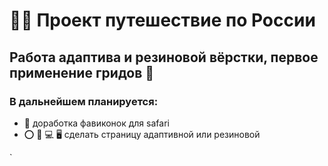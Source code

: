 # 🔴🔵 Проект путешествие по России 

## Работа адаптива и резиновой вёрстки, первое применение гридов 🥅

### В дальнейшем планируется:
*  🧭  доработка фавиконок для safari 
* ⭕️ 📱  💻  🖥️ сделать страницу адаптивной или резиновой

<!-- [Страница проекта The Weather 🌤️](https://navi113.github.io/mp1_the_weather/) -->`